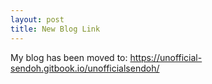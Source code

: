 ```yaml
---
layout: post
title: New Blog Link
---
```

<link href="github.css" rel="stylesheet" >

My blog has been moved to: https://unofficial-sendoh.gitbook.io/unofficialsendoh/
